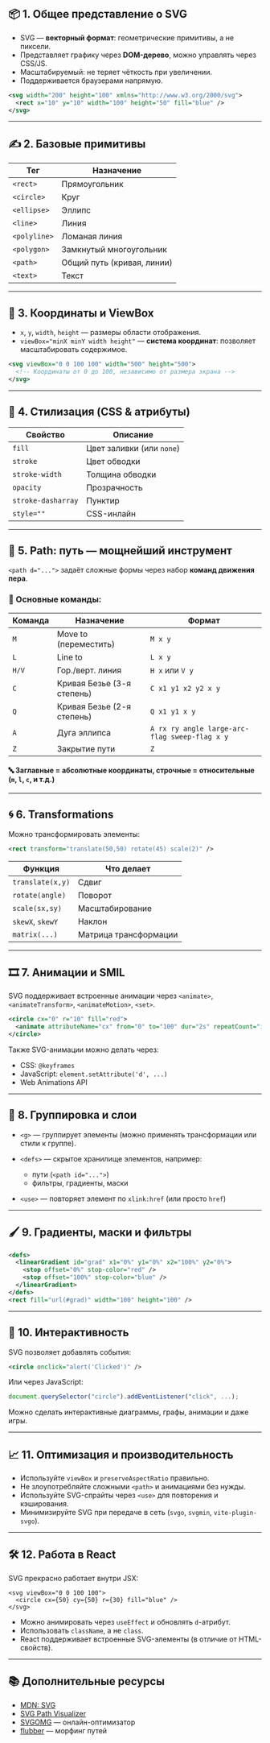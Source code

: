 ## 📦 1. **Общее представление о SVG**

* SVG — **векторный формат**: геометрические примитивы, а не пиксели.
* Представляет графику через **DOM-дерево**, можно управлять через CSS/JS.
* Масштабируемый: не теряет чёткость при увеличении.
* Поддерживается браузерами напрямую.

```xml
<svg width="200" height="100" xmlns="http://www.w3.org/2000/svg">
  <rect x="10" y="10" width="100" height="50" fill="blue" />
</svg>
```

---

## ✍️ 2. **Базовые примитивы**

| Тег          | Назначение                 |
| ------------ | -------------------------- |
| `<rect>`     | Прямоугольник              |
| `<circle>`   | Круг                       |
| `<ellipse>`  | Эллипс                     |
| `<line>`     | Линия                      |
| `<polyline>` | Ломаная линия              |
| `<polygon>`  | Замкнутый многоугольник    |
| `<path>`     | Общий путь (кривая, линии) |
| `<text>`     | Текст                      |

---

## 🔀 3. **Координаты и ViewBox**

* `x`, `y`, `width`, `height` — размеры области отображения.
* `viewBox="minX minY width height"` — **система координат**: позволяет масштабировать содержимое.

```xml
<svg viewBox="0 0 100 100" width="500" height="500">
  <!-- Координаты от 0 до 100, независимо от размера экрана -->
</svg>
```

---

## 🎨 4. **Стилизация (CSS & атрибуты)**

| Свойство           | Описание                  |
| ------------------ | ------------------------- |
| `fill`             | Цвет заливки (или `none`) |
| `stroke`           | Цвет обводки              |
| `stroke-width`     | Толщина обводки           |
| `opacity`          | Прозрачность              |
| `stroke-dasharray` | Пунктир                   |
| `style=""`         | CSS-инлайн                |

---

## 📐 5. **Path: путь — мощнейший инструмент**

`<path d="...">` задаёт сложные формы через набор **команд движения пера**.

### 📌 Основные команды:

| Команда | Назначение                 | Формат                                        |
| ------- | -------------------------- | --------------------------------------------- |
| `M`     | Move to (переместить)      | `M x y`                                       |
| `L`     | Line to                    | `L x y`                                       |
| `H/V`   | Гор./верт. линия           | `H x` или `V y`                               |
| `C`     | Кривая Безье (3-я степень) | `C x1 y1 x2 y2 x y`                           |
| `Q`     | Кривая Безье (2-я степень) | `Q x1 y1 x y`                                 |
| `A`     | Дуга эллипса               | `A rx ry angle large-arc-flag sweep-flag x y` |
| `Z`     | Закрытие пути              | `Z`                                           |

#### 🔤 Заглавные = абсолютные координаты, строчные = относительные (`m`, `l`, `c`, и т.д.)

---

## 🌀 6. **Transformations**

Можно трансформировать элементы:

```xml
<rect transform="translate(50,50) rotate(45) scale(2)" />
```

| Функция          | Что делает            |
| ---------------- | --------------------- |
| `translate(x,y)` | Сдвиг                 |
| `rotate(angle)`  | Поворот               |
| `scale(sx,sy)`   | Масштабирование       |
| `skewX`, `skewY` | Наклон                |
| `matrix(...)`    | Матрица трансформации |

---

## 🎞 7. **Анимации и SMIL**

SVG поддерживает встроенные анимации через `<animate>`, `<animateTransform>`, `<animateMotion>`, `<set>`.

```xml
<circle cx="0" r="10" fill="red">
  <animate attributeName="cx" from="0" to="100" dur="2s" repeatCount="indefinite" />
</circle>
```

Также SVG-анимации можно делать через:

* CSS: `@keyframes`
* JavaScript: `element.setAttribute('d', ...)`
* Web Animations API

---

## 🧱 8. **Группировка и слои**

* `<g>` — группирует элементы (можно применять трансформации или стили к группе).
* `<defs>` — скрытое хранилище элементов, например:

  * пути (`<path id="...">`)
  * фильтры, градиенты, маски
* `<use>` — повторяет элемент по `xlink:href` (или просто `href`)

---

## 🖌 9. **Градиенты, маски и фильтры**

```xml
<defs>
  <linearGradient id="grad" x1="0%" y1="0%" x2="100%" y2="0%">
    <stop offset="0%" stop-color="red" />
    <stop offset="100%" stop-color="blue" />
  </linearGradient>
</defs>
<rect fill="url(#grad)" width="100" height="100" />
```

---

## 🧠 10. **Интерактивность**

SVG позволяет добавлять события:

```xml
<circle onclick="alert('Clicked')" />
```

Или через JavaScript:

```js
document.querySelector("circle").addEventListener("click", ...);
```

Можно сделать интерактивные диаграммы, графы, анимации и даже игры.

---

## 📈 11. **Оптимизация и производительность**

* Используйте `viewBox` и `preserveAspectRatio` правильно.
* Не злоупотребляйте сложными `<path>` и анимациями без нужды.
* Используйте SVG-спрайты через `<use>` для повторения и кэширования.
* Минимизируйте SVG при передаче в сеть (`svgo`, `svgmin`, `vite-plugin-svgo`).

---

## 🛠 12. **Работа в React**

SVG прекрасно работает внутри JSX:

```tsx
<svg viewBox="0 0 100 100">
  <circle cx={50} cy={50} r={30} fill="blue" />
</svg>
```

* Можно анимировать через `useEffect` и обновлять `d`-атрибут.
* Использовать `className`, а не `class`.
* React поддерживает встроенные SVG-элементы (в отличие от HTML-свойств).

---

## 📚 Дополнительные ресурсы

* [MDN: SVG](https://developer.mozilla.org/en-US/docs/Web/SVG)
* [SVG Path Visualizer](https://svg-path-visualizer.netlify.app/)
* [SVGOMG](https://jakearchibald.github.io/svgomg/) — онлайн-оптимизатор
* [flubber](https://github.com/veltman/flubber) — морфинг путей

